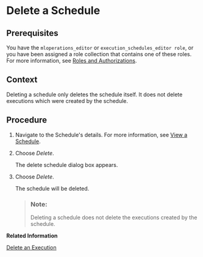 <!-- loio8dc6d670968f4795bdd429503b71dce1 -->

# Delete a Schedule



<a name="loio8dc6d670968f4795bdd429503b71dce1__prereq_nv2_wwp_kwb"/>

## Prerequisites

You have the `mloperations_editor` or `execution_schedules_editor role`, or you have been assigned a role collection that contains one of these roles. For more information, see [Roles and Authorizations](https://help.sap.com/docs/ai-launchpad/sap-ai-launchpad/roles-and-authorizations).



<a name="loio8dc6d670968f4795bdd429503b71dce1__context_wzg_hmb_nwb"/>

## Context

Deleting a schedule only deletes the schedule itself. It does not delete executions which were created by the schedule.



## Procedure

1.  Navigate to the Schedule's details. For more information, see [View a Schedule](view-a-schedule-1857004.md).

2.  Choose *Delete*.

    The delete schedule dialog box appears.

3.  Choose *Delete*.

    The schedule will be deleted.

    > ### Note:  
    > Deleting a schedule does not delete the executions created by the schedule.


**Related Information**  


[Delete an Execution](delete-an-execution-51814db.md "You delete an execution to remove it from your instance. Deletion does not impact the associated model or result sets.")

